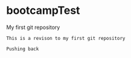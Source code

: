 # bootcampTest
My first git repository 

	This is a revison to my first git repository

	Pushing back